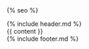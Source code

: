 <!DOCTYPE html>
<html lang="en">
<head>
  <meta charset="UTF-8">
  <meta name="viewport" content="width=device-width, initial-scale=1.0">
  <meta name="description" content="{{ page.description | default: site.description }}">
  <meta name="robots" content="index, follow">
  <meta name="keywords" content="webdesign, weboldalkészítés, SEO, digitális arculattervezés, LegaInno">  {% seo %}
  <link rel="canonical" href="{{ site.url }}{{ page.url }}">
  <title>{{ page.title }} | LegaInno</title>
  <!-- Google Tag Manager -->
<script>
  (function(w,d,s,l,i){w[l]=w[l]||[];w[l].push({'gtm.start':
  new Date().getTime(),event:'gtm.js'});var f=d.getElementsByTagName(s)[0],
  j=d.createElement(s),dl=l!='dataLayer'?'&l='+l:'';j.async=true;j.src=
  'https://www.googletagmanager.com/gtm.js?id='+i+dl;f.parentNode.insertBefore(j,f);
  })(window,document,'script','dataLayer','GTM-TJ82LHC2');
</script>
<!-- Google tag (gtag.js) -->
<script async src="https://www.googletagmanager.com/gtag/js?id=G-938596LKTR"></script>
<script>
  window.dataLayer = window.dataLayer || [];
  function gtag(){dataLayer.push(arguments);}
  gtag('js', new Date());

  gtag('config', 'G-938596LKTR');
</script>
<!-- End Google Tag Manager -->
  <link rel="stylesheet" href="{{ '/style.css' | relative_url }}">
  <link rel="stylesheet" href="https://cdnjs.cloudflare.com/ajax/libs/font-awesome/6.5.0/css/all.min.css">
  <link rel="icon" href="../img/favicon.ico" type="image/x-icon">
  <link href="https://unpkg.com/aos@2.3.1/dist/aos.css" rel="stylesheet" />
  <link rel="stylesheet" href="https://cdn.jsdelivr.net/npm/swiper@11/swiper-bundle.min.css" />
  <script src="https://unpkg.com/lucide@latest"></script>
</head>
<body>
<!-- Google Tag Manager (noscript) -->
<noscript><iframe src="https://www.googletagmanager.com/ns.html?id=GTM-TJ82LHC2"
height="0" width="0" style="display:none;visibility:hidden"></iframe></noscript>
<!-- End Google Tag Manager (noscript) -->
  <div class="container">
    {% include header.md %}
      <main>
          {{ content }}
      </main>
    {% include footer.md %}
  </div>
<script src="https://cdn.jsdelivr.net/npm/swiper@11/swiper-bundle.min.js"></script>
<script src="../script.js"></script>
<script src="https://unpkg.com/aos@2.3.1/dist/aos.js"></script>
<script>
  AOS.init();
  lucide.createIcons(); // Ezzel aktiválod az ikonokat
</script>
</body>
</html>